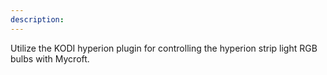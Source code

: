 ```yaml
---
description: 
---
```

Utilize the KODI hyperion plugin for controlling the hyperion strip light RGB bulbs with Mycroft.
